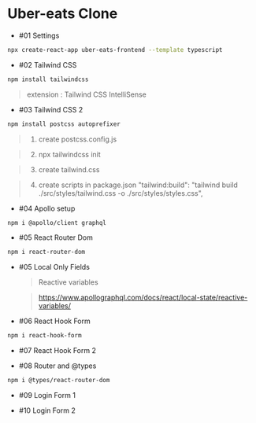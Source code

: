 # Uber-eats Clone

- #01 Settings

```bash
npx create-react-app uber-eats-frontend --template typescript
```

- #02 Tailwind CSS

```bash
npm install tailwindcss
```

> extension : Tailwind CSS IntelliSense

- #03 Tailwind CSS 2

```bash
npm install postcss autoprefixer
```

> 1. create postcss.config.js

> 2. npx tailwindcss init

> 3. create tailwind.css

> 4. create scripts in package.json
>    "tailwind:build": "tailwind build ./src/styles/tailwind.css -o ./src/styles/styles.css",

- #04 Apollo setup

```bash
npm i @apollo/client graphql
```

- #05 React Router Dom

```bash
npm i react-router-dom
```

- #05 Local Only Fields

  > Reactive variables

  > https://www.apollographql.com/docs/react/local-state/reactive-variables/

- #06 React Hook Form

```bash
npm i react-hook-form
```

- #07 React Hook Form 2

- #08 Router and @types

```bash
npm i @types/react-router-dom
```

- #09 Login Form 1

- #10 Login Form 2
